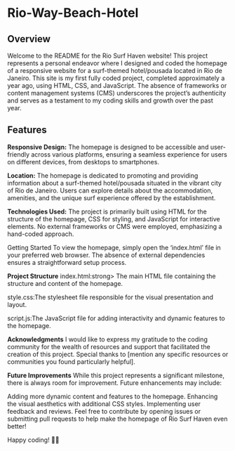 # Rio-Way-Beach-Hotel

<h2>Overview</h2>

Welcome to the README for the Rio Surf Haven website! This project represents a personal endeavor where I designed and coded the homepage of a responsive website for a surf-themed hotel/pousada located in Rio de Janeiro. This site is my first fully coded project, completed approximately a year ago, using HTML, CSS, and JavaScript. The absence of frameworks or content management systems (CMS) underscores the project’s authenticity and serves as a testament to my coding skills and growth over the past year.

<h2>Features</h2>

<strong>Responsive Design:</strong> The homepage is designed to be accessible and user-friendly across various platforms, ensuring a seamless experience for users on different devices, from desktops to smartphones.

<strong>Location:</strong> The homepage is dedicated to promoting and providing information about a surf-themed hotel/pousada situated in the vibrant city of Rio de Janeiro. Users can explore details about the accommodation, amenities, and the unique surf experience offered by the establishment.

<strong>Technologies Used:</strong> The project is primarily built using HTML for the structure of the homepage, CSS for styling, and JavaScript for interactive elements. No external frameworks or CMS were employed, emphasizing a hand-coded approach.

Getting Started To view the homepage, simply open the ‘index.html’ file in your preferred web browser. The absence of external dependencies ensures a straightforward setup process.

<strong>Project Structure</strong>
index.html:strong> The main HTML file containing the structure and content of the homepage.

style.css:The stylesheet file responsible for the visual presentation and layout.

script.js:The JavaScript file for adding interactivity and dynamic features to the homepage.

<strong>Acknowledgments</strong>
I would like to express my gratitude to the coding community for the wealth of resources and support that facilitated the creation of this project. Special thanks to [mention any specific resources or communities you found particularly helpful].

<strong>Future Improvements</strong>
While this project represents a significant milestone, there is always room for improvement. Future enhancements may include:

Adding more dynamic content and features to the homepage. Enhancing the visual aesthetics with additional CSS styles. Implementing user feedback and reviews. Feel free to contribute by opening issues or submitting pull requests to help make the homepage of Rio Surf Haven even better!

Happy coding! 🏄‍♂️

